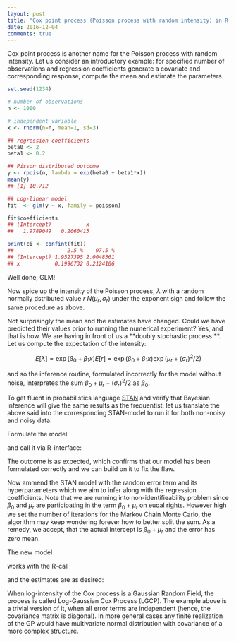 ```yaml
---
layout: post
title: "Cox point process (Poisson process with random intensity) in R and Stan."
date: 2016-12-04
comments: true
---
```


Cox point process is another name for the Poisson process with random intensity. Let us consider an introductory example: 
for specified number of observations and regression coefficients generate a covariate and corresponding response,
compute the mean and estimate the parameters.

```r
set.seed(1234)

# number of observations     
n <- 1000 

# independent variable
x <- rnorm(n=n, mean=1, sd=3) 

## regression coefficients
beta0 <- 2 
beta1 <- 0.2

## Pisson distributed outcome
y <- rpois(n, lambda = exp(beta0 + beta1*x))
mean(y)
## [1] 10.712

## Log-linear model
fit  <- glm(y ~ x, family = poisson)

fit$coefficients
## (Intercept)           x 
##   1.9789049   0.2060415

print(ci <- confint(fit))
##                 2.5 %    97.5 %
## (Intercept) 1.9527395 2.0048361
## x           0.1996732 0.2124106
```

<script src="https://gist.github.com/elizavetasemenova/af7c2e8cd908f725076856e16be4d1f8.js"></script>

Well done, GLM! 

Now spice up the intensity of the Poisson process, $\lambda$ with a random normally dstributed value $r~N(\mu_r,\sigma_r)$ under the exponent sign and follow the same procedure as above.

<script src="https://gist.github.com/elizavetasemenova/c9ee7d911da7cc25faac21cef9bfb1da.js"></script>

Not surprisingly the mean and the estimates have changed. Could we have predicted their values prior to running the numerical experiment? Yes, and that is how. We are having in front of us a  **doubly stochastic process **. Let us compute the expectation of the intensity:

$$E[\lambda]=\exp(\beta_0+\beta_1 x) E[r]=\exp(\beta_0+\beta_1 x) \exp(\mu_r+(\sigma_r)^2/2)$$

and so the inference routine, formulated incorrectly for the model without noise, interpretes the sum $\beta_0+\mu_r+(\sigma_r)^2/2$ as $\beta_0$.

To get fluent in probabilistics language <a href="http://mc-stan.org">STAN</a> and verify that Bayesian inference will give the same results as the frequentist, let us translate the above said into the corresponding STAN-model to run it for both non-noisy and noisy data.

Formulate the model
<script src="https://gist.github.com/elizavetasemenova/00116cd5788fbc910f071712f7ddeb9c.js"></script>

and call it via R-interface:
<script src="https://gist.github.com/elizavetasemenova/94a44f1363199577f8d9c5ea13744957.js"></script>

The outcome is as expected, which confirms that our model has been formulated correctly and we can build on it to fix the flaw.

Now ammend the STAN model with the random error term and its hyperparameters which we aim to infer along with the regression coefficients. Note that we are running into non-identifieability problem since $\beta_0$ and $\mu_r$ are participating in the term $\beta_0+\mu_r$ on euqal rights. However high we set the number of iterations for the Markov Chain Monte Carlo, the algorithm may keep wondering forever how to better split the sum. As a remedy, we accept, that the actual intercept is $\beta_0+\mu_r$ and the error has zero mean.

The new model
<script src="https://gist.github.com/elizavetasemenova/dde3db3455d426a72798bcc4f273fe2e.js"></script>

works with the R-call
<script src="https://gist.github.com/elizavetasemenova/941f8745185ae65adce9d6325a4c718b.js"></script>

and the estimates are as desired:
<script src="https://gist.github.com/elizavetasemenova/99889dc391cf8917ecbc0791a2a823d8.js"></script>

When log-intensity of the Cox process is a Gaussian Random Field, the process is called Log-Gaussian Cox Process (LGCP). The example above is a trivial version of it, when all error terms are independent (hence, the covariance matrix is diagonal). In more general cases any finite realization of the GP would have multivariate normal distribution with covariance of a more complex structure.
